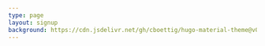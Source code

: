 ```yaml
---
type: page
layout: signup
background: https://cdn.jsdelivr.net/gh/cboettig/hugo-material-theme@v0.1.0/static/img/examples/city.jpg
---
```


